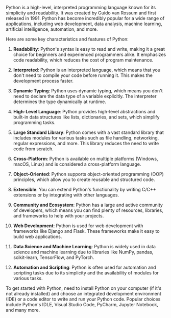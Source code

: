 Python is a high-level, interpreted programming language known for its simplicity and readability. It was created by Guido van Rossum and first released in 1991. Python has become incredibly popular for a wide range of applications, including web development, data analysis, machine learning, artificial intelligence, automation, and more.

Here are some key characteristics and features of Python:

1. **Readability**: Python's syntax is easy to read and write, making it a great choice for beginners and experienced programmers alike. It emphasizes code readability, which reduces the cost of program maintenance.

2. **Interpreted**: Python is an interpreted language, which means that you don't need to compile your code before running it. This makes the development process faster.

3. **Dynamic Typing**: Python uses dynamic typing, which means you don't need to declare the data type of a variable explicitly. The interpreter determines the type dynamically at runtime.

4. **High-Level Language**: Python provides high-level abstractions and built-in data structures like lists, dictionaries, and sets, which simplify programming tasks.

5. **Large Standard Library**: Python comes with a vast standard library that includes modules for various tasks such as file handling, networking, regular expressions, and more. This library reduces the need to write code from scratch.

6. **Cross-Platform**: Python is available on multiple platforms (Windows, macOS, Linux) and is considered a cross-platform language.

7. **Object-Oriented**: Python supports object-oriented programming (OOP) principles, which allow you to create reusable and structured code.

8. **Extensible**: You can extend Python's functionality by writing C/C++ extensions or by integrating with other languages.

9. **Community and Ecosystem**: Python has a large and active community of developers, which means you can find plenty of resources, libraries, and frameworks to help with your projects.

10. **Web Development**: Python is used for web development with frameworks like Django and Flask. These frameworks make it easy to build web applications.

11. **Data Science and Machine Learning**: Python is widely used in data science and machine learning due to libraries like NumPy, pandas, scikit-learn, TensorFlow, and PyTorch.

12. **Automation and Scripting**: Python is often used for automation and scripting tasks due to its simplicity and the availability of modules for various tasks.

To get started with Python, need to install Python on your computer (if it's not already installed) and choose an integrated development environment (IDE) or a code editor to write and run your Python code. Popular choices include Python's IDLE, Visual Studio Code, PyCharm, Jupyter Notebook, and many more.
